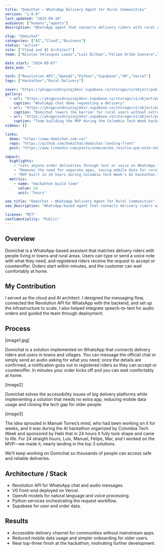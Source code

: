 ```yaml
---
title: "DomiChat – WhatsApp Delivery Agent for Rural Communities"
version: "1.0.0"
last_updated: "2025-09-10"
audience: ["humans","agents"]
description: "WhatsApp agent that connects delivery riders with rural communities, bringing essential services to thousands of underserved communities."

slug: "domichat"
categories: ["AI","Cloud","Business"]
status: "active"
role: ["Cloud and AI Architect"]
team: ["Nicolas Velasquez Lopez","Luis Bilbao","Felipe Uribe Guevara","Maria Alejandra Ortiz Velasquez","Manuel Alberto Torres Vergara"]

date_start: "2024-09-07"
date_end: ""

tech: ["Revolution API","OpenAI","Python","Supabase","V0","Vercel"]
tags: ["Hackathon","Rural Delivery"]

cover: "https://ykvgpcusdnzyzsqjmksr.supabase.co/storage/v1/object/public/unmecaniko-projects-media/domichat/cover.jpg"
gallery:
  - url: "https://ykvgpcusdnzyzsqjmksr.supabase.co/storage/v1/object/public/unmecaniko-projects-media/domichat/image1.jpg"
    caption: "WhatsApp chat demo requesting a delivery"
  - url: "https://ykvgpcusdnzyzsqjmksr.supabase.co/storage/v1/object/public/unmecaniko-projects-media/domichat/image2.jpg"
    caption: "Domichat lowers the barrier for rural users without extra apps"
  - url: "https://ykvgpcusdnzyzsqjmksr.supabase.co/storage/v1/object/public/unmecaniko-projects-media/domichat/image3.jpg"
    caption: "Team building the MVP during the Colombia Tech Week hackathon"
videos: []

links:
  demo: "https://www.domichat.com.co/"
  repo: "https://github.com/DomiChat/domichat-landing-front"
  post: "https://www.linkedin.com/posts/unmecaniko_resulta-que-este-s%C3%A1bado-y-domingo-estuve-activity-7365920878741651456-cQYc"

impact:
  highlights:
    - "Lets anyone order deliveries through text or voice on WhatsApp."
    - "Removes the need for separate apps, saving mobile data for rural users."
    - "MVP built in 24 hours during Colombia Tech Week's AI hackathon."
  metrics:
    - name: "Hackathon build time"
      value: 24
      unit: "hours"

seo_title: "DomiChat – WhatsApp Delivery Agent for Rural Communities"
seo_description: "WhatsApp-based agent that connects delivery riders with rural communities, built in a 24-hour hackathon to close the accessibility gap."

license: "MIT"
confidentiality: "Public"
---
```


## Overview
Domichat is a WhatsApp-based assistant that matches delivery riders with people living in towns and rural areas. Users can type or send a voice note with what they need, and registered riders receive the request to accept or counteroffer. Orders start within minutes, and the customer can wait comfortably at home.

## My Contribution
I served as the cloud and AI architect. I designed the messaging flow, connected the Revolution API for WhatsApp with the backend, and set up the infrastructure to scale. I also helped integrate speech-to-text for audio orders and guided the team through deployment.

## Process
[image1.jpg]

Domichat is a solution implemented on WhatsApp that connects delivery riders and users in towns and villages. You can message the official chat or simply send an audio asking for what you need; once the details are confirmed, a notification goes out to registered riders so they can accept or counteroffer. In minutes your order kicks off and you can wait comfortably at home.

[image2]

Domichat solves the accessibility issues of big delivery platforms while implementing a solution that needs no extra app, reducing mobile data usage and closing the tech gap for older people.

[image3]

The idea sprouted in Manuel Torres’s mind, who had been working on it for weeks, and it was during the AI hackathon organized by Colombia Tech Week and sponsored by Habi that in 24 hours it fully took shape and came to life. For 24 straight hours, Luis, Manuel, Felipe, Mar, and I worked on the MVP—we made it, nearly landing in the top 3 solutions.

We’ll keep working on Domichat so thousands of people can access safe and reliable deliveries.

## Architecture / Stack
- Revolution API for WhatsApp chat and audio messages.
- V0 front-end deployed on Vercel.
- OpenAI models for natural language and voice processing.
- Python services orchestrating the request workflow.
- Supabase for user and order data.

## Results
- Accessible delivery channel for communities without mainstream apps.
- Reduced mobile data usage and simpler onboarding for older users.
- Near top-three finish at the hackathon, motivating further development.

